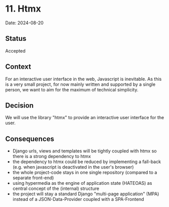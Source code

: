 # 11. Htmx

Date: 2024-08-20

## Status

Accepted

## Context

For an interactive user interface in the web, Javascript is inevitable. As this is a very small project, for now mainly written and supported by a single person,
we want to aim for the maximum of technical simplicity.

## Decision

We will use the library "htmx" to provide an interactive user interface for the user.

## Consequences
- Django urls, views and templates will be tightly coupled with htmx so there is a strong dependency to htmx
- the dependency to htmx could be reduced by implementing a fall-back (e.g. when javascript is deactivated in the user's browser)
- the whole project-code stays in one single repository (compared to a separate front-end)
- using hypermedia as the engine of application state (HATEOAS) as central concept of the (internal) structure
- the project will stay a standard Django "multi-page application" (MPA) instead of a JSON-Data-Provider coupled with a SPA-Frontend
